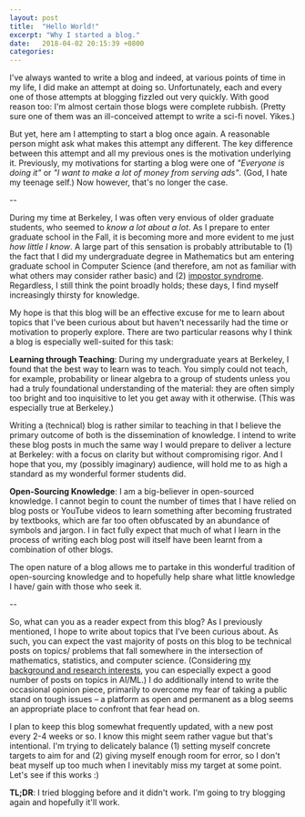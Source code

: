 ```yaml
---
layout: post
title:  "Hello World!"
excerpt: "Why I started a blog."
date:   2018-04-02 20:15:39 +0800
categories:
---
```


I've always wanted to write a blog and indeed, at various points of time in my life, I did make an attempt at doing so. Unfortunately, each and every one of those attempts at blogging fizzled out very quickly. With good reason too: I'm almost certain those blogs were complete rubbish. (Pretty sure one of them was an ill-conceived attempt to write a sci-fi novel. Yikes.)

But yet, here am I attempting to start a blog once again. A reasonable person might ask what makes this attempt any different. The key difference between this attempt and all my previous ones is the motivation underlying it. Previously, my motivations for starting a blog were one of _"Everyone is doing it"_ or _"I want to make a lot of money from serving ads"_. (God, I hate my teenage self.) Now however, that's no longer the case.

--

During my time at Berkeley, I was often very envious of older graduate students, who seemed to _know a lot about a lot_. As I prepare to enter graduate school in the Fall, it is becoming more and more evident to me just _how little I know_. A large part of this sensation is probably attributable to (1) the fact that I did my undergraduate degree in Mathematics but am entering graduate school in Computer Science (and therefore, am not as familiar with what others may consider rather basic) and (2) [impostor syndrome](https://en.wikipedia.org/wiki/Impostor_syndrome). Regardless, I still think the point broadly holds; these days, I find myself increasingly thirsty for knowledge.

My hope is that this blog will be an effective excuse for me to learn about topics that I've been curious about but haven't necessarily had the time or motivation to properly explore. There are two particular reasons why I think a blog is especially well-suited for this task:

**Learning through Teaching**: During my undergraduate years at Berkeley, I found that the best way to learn was to teach. You simply could not teach, for example, probability or linear algebra to a group of students unless you had a truly foundational understanding of the material: they are often simply too bright and too inquisitive to let you get away with it otherwise. (This was especially true at Berkeley.)

Writing a (technical) blog is rather similar to teaching in that I believe the primary outcome of both is the dissemination of knowledge. I intend to write these blog posts in much the same way I would prepare to deliver a lecture at Berkeley: with a focus on clarity but without compromising rigor. And I hope that you, my (possibly imaginary) audience, will hold me to as high a standard as my wonderful former students did.

**Open-Sourcing Knowledge**: I am a big-believer in open-sourced knowledge. I cannot begin to count the number of times that I have relied on blog posts or YouTube videos to learn something after becoming frustrated by textbooks, which are far too often obfuscated by an abundance of symbols and jargon. I in fact fully expect that much of what I learn in the process of writing each blog post will itself have been learnt from a combination of other blogs.

The open nature of a blog allows me to partake in this wonderful tradition of open-sourcing knowledge and to hopefully help share what little knowledge I have/ gain with those who seek it.

--

So, what can you as a reader expect from this blog? As I previously mentioned, I hope to write about topics that I've been curious about. As such, you can expect the vast majority of posts on this blog to be technical posts on topics/ problems that fall somewhere in the intersection of mathematics, statistics, and computer science. (Considering [my background and research interests](http://www.andypalan.com), you can especially expect a good number of posts on topics in AI/ML.) I do additionally intend to write the occasional opinion piece, primarily to overcome my fear of taking a public stand on tough issues – a platform as open and permanent as a blog seems an appropriate place to confront that fear head on.

I plan to keep this blog somewhat frequently updated, with a new post every 2-4 weeks or so. I know this might seem rather vague but that's intentional. I'm trying to delicately balance (1) setting myself concrete targets to aim for and (2) giving myself enough room for error, so I don't beat myself up too much when I inevitably miss my target at some point. Let's see if this works :)

**TL;DR**: I tried blogging before and it didn't work. I'm going to try blogging again and hopefully it'll work. 